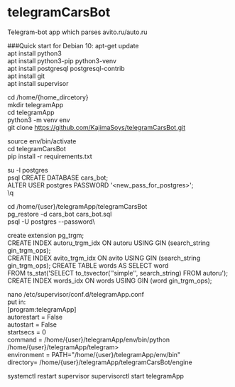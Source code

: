 # telegramCarsBot
 Telegram-bot app which parses avito.ru/auto.ru

###Quick start for Debian 10:
apt-get update\
apt install python3\
apt install python3-pip python3-venv\
apt install postgresql postgresql-contrib\
apt install git\
apt install supervisor

cd /home/{home_dircetory}\
mkdir telegramApp\
cd telegramApp\
python3 -m venv env\
git clone https://github.com/KajimaSoys/telegramCarsBot.git

source env/bin/activate\
cd telegramCarsBot\
pip install -r requirements.txt

su -l postgres\
psql
CREATE DATABASE cars_bot;\
ALTER USER postgres PASSWORD '<new_pass_for_postgres>';\
\q

cd /home/{user}/telegramApp/telegramCarsBot\
pg_restore -d cars_bot cars_bot.sql\
psql -U postgres --password\

create extension pg_trgm;\
CREATE INDEX autoru_trgm_idx ON autoru USING GIN (search_string gin_trgm_ops);\
CREATE INDEX avito_trgm_idx ON avito USING GIN (search_string gin_trgm_ops);
CREATE TABLE words AS SELECT word\
FROM ts_stat('SELECT to_tsvector(''simple'', search_string) FROM autoru');\
CREATE INDEX words_idx ON words USING GIN (word gin_trgm_ops);

nano /etc/supervisor/conf.d/telegramApp.conf\
put in:\
[program:telegramApp]\
autorestart = False\
autostart = False\
startsecs = 0\
command = /home/{user}/telegramApp/env/bin/python /home/{user}/telegramApp/telegram>\
environment = PATH="/home/{user}/telegramApp/env/bin"\
directory= /home/{user}/telegramApp/telegramCarsBot/engine

systemctl restart supervisor
supervisorctl start telegramApp
